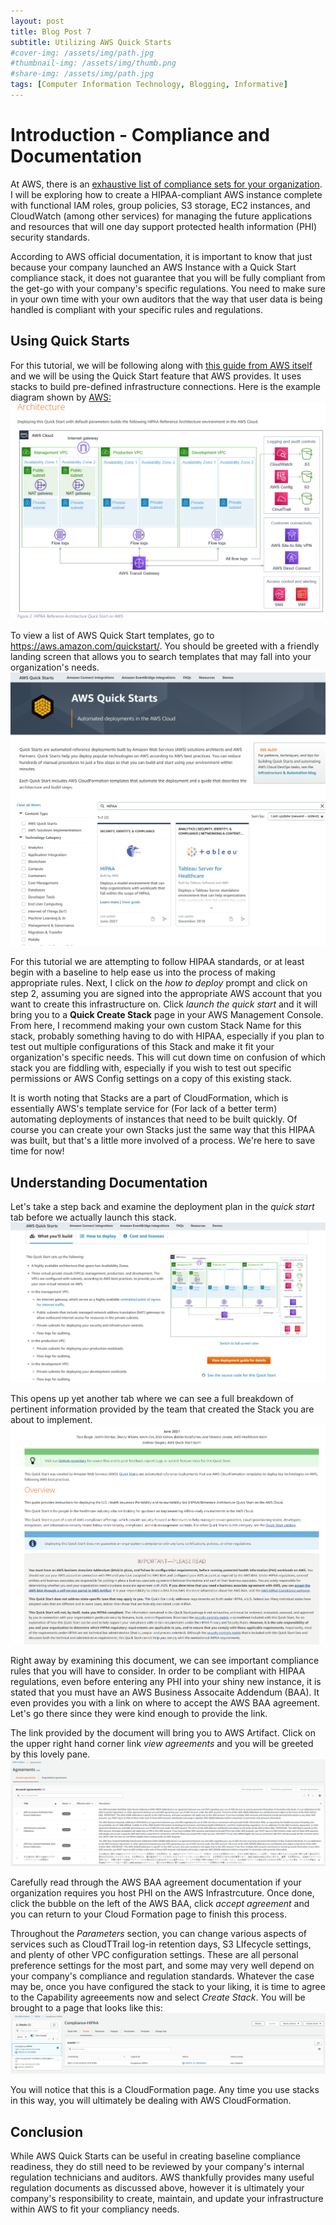 ```yaml
---
layout: post
title: Blog Post 7
subtitle: Utilizing AWS Quick Starts
#cover-img: /assets/img/path.jpg
#thumbnail-img: /assets/img/thumb.png
#share-img: /assets/img/path.jpg
tags: [Computer Information Technology, Blogging, Informative]
---
```


# Introduction - Compliance and Documentation

At AWS, there is an [exhaustive list of compliance sets for your organization](https://aws.amazon.com/compliance/programs/). I will be exploring how to create a HIPAA-compliant AWS instance complete with functional IAM roles, group policies, S3 storage, EC2 instances, and CloudWatch (among other services) for managing the future applications and resources that will one day support protected health information (PHI) security standards. 

According to AWS official documentation, it is important to know that just because your company launched an AWS Instance with a Quick Start compliance stack, it does not guarantee that you will be fully compliant from the get-go with your company's specific regulations. You need to make sure in your own time with your own auditors that the way that user data is being handled is compliant with your specific rules and regulations.

## Using Quick Starts

For this tutorial, we will be following along with [this guide from AWS itself](https://aws.amazon.com/quickstart/architecture/compliance-hipaa/) and we will be using the Quick Start feature that AWS provides. It uses stacks to build pre-defined infrastructure connections. Here is the example diagram shown by [AWS:](https://aws-quickstart.github.io/quickstart-compliance-hipaa/#_launch_the_quick_start) ![diagram1](/assets/img/image32.png)

To view a list of AWS Quick Start templates, go to https://aws.amazon.com/quickstart/. You should be greeted with a friendly landing screen that allows you to search templates that may fall into your organization's needs. ![awsquickstarts](/assets/img/image33.png) 

For this tutorial we are attempting to follow HIPAA standards, or at least begin with a baseline to help ease us into the process of making appropriate rules. Next, I click on the _how to deploy_ prompt and click on step 2, assuming you are signed into the appropriate AWS account that you want to create this infrastructure on. Click _launch the quick start_ and it will bring you to a **Quick Create Stack** page in your AWS Management Console. From here, I recommend making your own custom Stack Name for this stack, probably something having to do with HIPAA, especially if you plan to test out multiple configurations of this Stack and make it fit your organization's specific needs. This will cut down time on confusion of which stack you are fiddling with, especially if you wish to test out specific permissions or AWS Config settings on a copy of this existing stack.  

It is worth noting that Stacks are a part of CloudFormation, which is essentially AWS's template service for (For lack of a better term) automating deployments of instances that need to be built quickly. Of course you can create your own Stacks just the same way that this HIPAA was built, but that's a little more involved of a process. We're here to save time for now!

## Understanding Documentation

Let's take a step back and examine the deployment plan in the _quick start_ tab before we actually launch this stack. ![viewdeployment](/assets/img/image34.png)

This opens up yet another tab where we can see a full breakdown of pertinent information provided by the team that created the Stack you are about to implement. ![exampledepplan](/assets/img/image35.png)

Right away by examining this document, we can see important compliance rules that you will have to consider. In order to be compliant with HIPAA regulations, even before entering any PHI into your shiny new instance, it is stated that you must have an AWS Business Assocaite Addendum (BAA). It even provides you with a link on where to accept the AWS BAA agreement. Let's go there since they were kind enough to provide the link.

The link provided by the document will bring you to AWS Artifact. Click on the upper right hand corner link _view agreements_ and you will be greeted by this lovely pane. ![panelovely](/assets/img/image36.png)

Carefully read through the AWS BAA agreement documentation if your organization requires you host PHI on the AWS Infrastrcuture. Once done, click the bubble on the left of the AWS BAA, click _accept agreement_ and you can return to your Cloud Formation page to finish this process.

Throughout the _Parameters_ section, you can change various aspects of services such as CloudTTrail log-in retention days, S3 LIfecycle settings, and plenty of other VPC configuration settings. These are all personal preference settings for the most part, and some may very well depend on your company's compliance and regulation standards. Whatever the case may be, once you have configured the stack to your liking, it is time to agree to the Capability agreeements now and select _Create Stack_. You will be brought to a page that looks like this: ![pagelookslikethis](/assets/img/image37.png)

You will notice that this is a CloudFormation page. Any time you use stacks in this way, you will ultimately be dealing with AWS CloudFormation.

## Conclusion

While AWS Quick Starts can be useful in creating baseline compliance readiness, they do still need to be reviewed by your company's internal regulation technicians and auditors. AWS thankfully provides many useful regulation documents as discussed above, however it is ultimately your company's responsibility to create, maintain, and update your infrastructure within AWS to fit your compliancy needs. 
